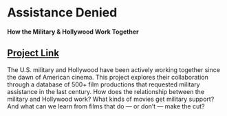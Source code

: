 # Assistance Denied
**How the Military & Hollywood Work Together**

## [Project Link](https://koffeeya.github.io/military-media/index.html)

The U.S. military and Hollywood have been actively working together since the dawn of American cinema. This project explores their collaboration through a database of 500+ film productions that requested military assistance in the last century. How does the relationship between the military and Hollywood work? What kinds of movies get military support? And what can we learn from films that do — or don’t — make the cut?

